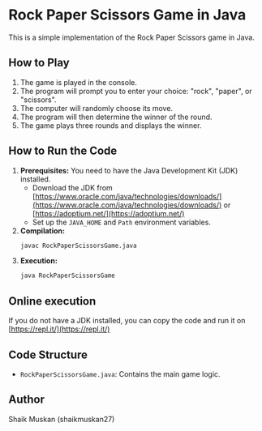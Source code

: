 # Rock Paper Scissors Game in Java

This is a simple implementation of the Rock Paper Scissors game in Java.

## How to Play

1.  The game is played in the console.
2.  The program will prompt you to enter your choice: "rock", "paper", or "scissors".
3.  The computer will randomly choose its move.
4.  The program will then determine the winner of the round.
5.  The game plays three rounds and displays the winner.

## How to Run the Code

1.  **Prerequisites:** You need to have the Java Development Kit (JDK) installed.
    * Download the JDK from [https://www.oracle.com/java/technologies/downloads/](https://www.oracle.com/java/technologies/downloads/) or [https://adoptium.net/](https://adoptium.net/)
    * Set up the `JAVA_HOME` and `Path` environment variables.
2.  **Compilation:**
    ```bash
    javac RockPaperScissorsGame.java
    ```
3.  **Execution:**
    ```bash
    java RockPaperScissorsGame
    ```
## Online execution
If you do not have a JDK installed, you can copy the code and run it on [https://repl.it/](https://repl.it/)

## Code Structure

* `RockPaperScissorsGame.java`: Contains the main game logic.

## Author

Shaik Muskan (shaikmuskan27)
